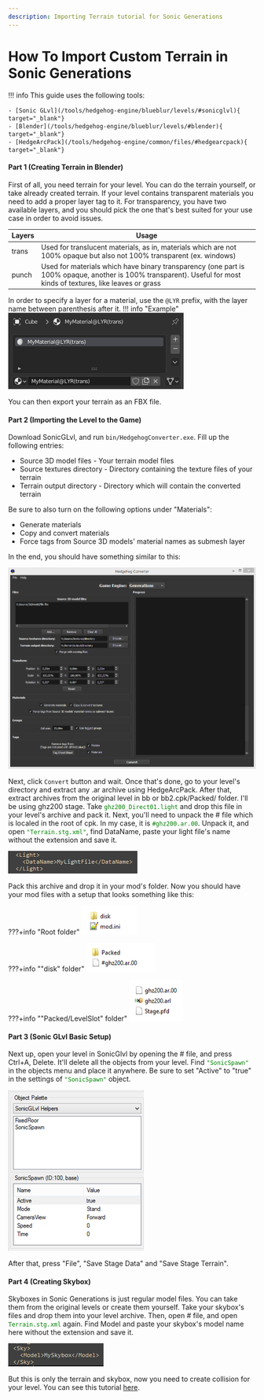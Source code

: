 ```yaml
---
description: Importing Terrain tutorial for Sonic Generations
---
```

# How To Import Custom Terrain in Sonic Generations
!!! info
    This guide uses the following tools:

    - [Sonic GLvl](/tools/hedgehog-engine/blueblur/levels/#sonicglvl){ target="_blank"}
	- [Blender](/tools/hedgehog-engine/blueblur/levels/#blender){ target="_blank"}
	- [HedgeArcPack](/tools/hedgehog-engine/common/files/#hedgearcpack){ target="_blank"}
    
#### Part 1 (Creating Terrain in Blender)
First of all, you need terrain for your level. You can do the terrain yourself, or take already created terrain.
If your level contains transparent materials you need to add a proper layer tag to it. For transparency, you have two available layers, and you should pick the one that's best suited for your use case in order to avoid issues.

Layers | Usage
------ |-------
trans  | Used for translucent materials, as in, materials which are not 100% opaque but also not 100% transparent (ex. windows)
punch  | Used for materials which have binary transparency (one part is 100% opaque, another is 100% transparent). Useful for most kinds of textures, like leaves or grass

In order to specify a layer for a material, use the `@LYR` prefix, with the layer name between parenthesis after it.
!!! info "Example"
    ![Transparent material example](assets/importing-terrain/transparent_material_example.png)

You can then export your terrain as an FBX file.

#### Part 2 (Importing the Level to the Game)
Download SonicGLvl, and run `bin/HedgehogConverter.exe`. Fill up the following entries:

- Source 3D model files - Your terrain model files
- Source textures directory - Directory containing the texture files of your terrain
- Terrain output directory - Directory which will contain the converted terrain

Be sure to also turn on the following options under "Materials":

- Generate materials
- Copy and convert materials
- Force tags from Source 3D models' material names as submesh layer

In the end, you should have something similar to this:

![HedgehogConverter settings](assets/importing-terrain/hedgehog_converter_window.png)

Next, click `Convert` button and wait. Once that's done, go to your level's directory and extract any .ar archive using HedgeArcPack. After that, extract archives from the original level in bb or bb2.cpk/Packed/ folder. I'll be using ghz200 stage.
Take <code style="color: green;">ghz200_Direct01.light</code> and drop this file in your level's archive and pack it.
Next, you'll need to unpack the # file which is localed in the root of cpk. In my case, it is <code style="color: green;">#ghz200.ar.00</code>. Unpack it, and open <code style="color: green;">"Terrain.stg.xml"</code>, find DataName, paste your light file's name without the extension and save it.

![Light in Terrain.stg.xml](assets/importing-terrain/light_dataname.png)

Pack this archive and drop it in your mod's folder. Now you should have your mod files with a setup that looks something like this:

???+info "Root folder"
    ![Root Folder](assets/importing-terrain/mod_folder_root.png)

???+info ""disk" folder"
    ![Disk folder](assets/importing-terrain/mod_folder_disk.png)

???+info ""Packed/LevelSlot" folder"
    ![Packed - LevelSlot folder](assets/importing-terrain/mod_folder_packed.png)

#### Part 3 (Sonic GLvl Basic Setup)

Next up, open your level in SonicGlvl by opening the # file, and press Ctrl+A, Delete. It'll delete all the objects from your level. Find <code style="color: green;">"SonicSpawn"</code> in the objects menu and place it anywhere. 
Be sure to set "Active" to "true" in the settings of <code style="color: green;">"SonicSpawn"</code> object. 

![SonicSpawn object and settings](assets/importing-terrain/sonicspawn_glvl.png)

After that, press "File", "Save Stage Data" and "Save Stage Terrain".


#### Part 4 (Creating Skybox)

Skyboxes in Sonic Generations is just regular model files. You can take them from the original levels or create them yourself. 
Take your skybox's files and drop them into your level archive. Then, open # file, and open <code style="color: green;">Terrain.stg.xml</code> again. Find Model and paste your skybox's model name here without the extension and save it.

![Skybox in Terrain.stg.xml](assets/importing-terrain/skybox_model.png) 

But this is only the terrain and skybox, now you need to create collision for your level. You can see this tutorial [here](/guides/hedgehog-engine/blueblur/levels/importing-collision).
